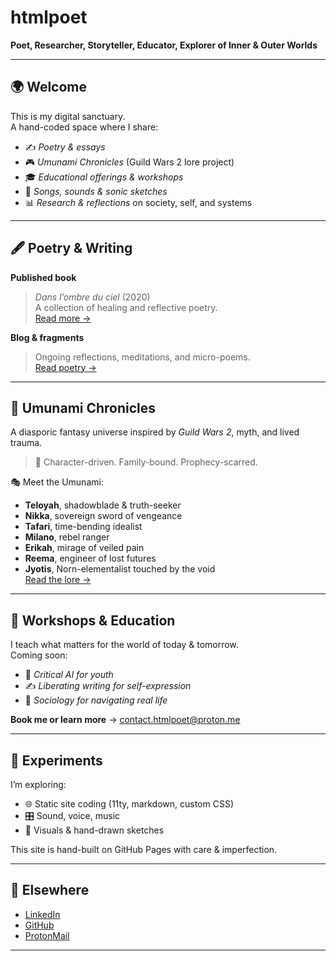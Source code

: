 # htmlpoet

**Poet, Researcher, Storyteller, Educator, Explorer of Inner & Outer Worlds**

---

## 🌍 Welcome

This is my digital sanctuary.  
A hand-coded space where I share:

- ✍️ *Poetry & essays*  
- 🎮 *Umunami Chronicles* (Guild Wars 2 lore project)  
- 🎓 *Educational offerings & workshops*  
- 🎵 *Songs, sounds & sonic sketches*  
- 📊 *Research & reflections* on society, self, and systems

---

## 🖋️ Poetry & Writing

**Published book**  
> _Dans l’ombre du ciel_ (2020)  
> A collection of healing and reflective poetry.  
[Read more →](#) <!-- Link to external site or PDF later -->

**Blog & fragments**  
> Ongoing reflections, meditations, and micro-poems.  
[Read poetry →](#)

---

## 🧬 Umunami Chronicles

A diasporic fantasy universe inspired by *Guild Wars 2*, myth, and lived trauma.  
> 📖 Character-driven. Family-bound. Prophecy-scarred.

🎭 Meet the Umunami:
- **Teloyah**, shadowblade & truth-seeker  
- **Nikka**, sovereign sword of vengeance  
- **Tafari**, time-bending idealist  
- **Milano**, rebel ranger  
- **Erikah**, mirage of veiled pain  
- **Reema**, engineer of lost futures  
- **Jyotis**, Norn-elementalist touched by the void  
[Read the lore →](#)

---

## 🧠 Workshops & Education

I teach what matters for the world of today & tomorrow.  
Coming soon:

- 🧠 _Critical AI for youth_  
- ✍️ _Liberating writing for self-expression_  
- 🧭 _Sociology for navigating real life_

**Book me or learn more** → [contact.htmlpoet@proton.me](mailto:contact.htmlpoet@proton.me)

---

## 🧪 Experiments

I’m exploring:
- 🌐 Static site coding (11ty, markdown, custom CSS)  
- 🎛️ Sound, voice, music  
- 🎨 Visuals & hand-drawn sketches

This site is hand-built on GitHub Pages with care & imperfection.

---

## 🔗 Elsewhere

- [LinkedIn](https://www.linkedin.com/in/yourname/)  
- [GitHub](https://github.com/htmlpoet)  
- [ProtonMail](mailto:contact.htmlpoet@proton.me)

---


<!--
**htmlpoet/htmlpoet** is a ✨ _special_ ✨ repository because its `README.md` (this file) appears on your GitHub profile.

Here are some ideas to get you started:

- 🔭 I’m currently working on ...
- 🌱 I’m currently learning ...
- 👯 I’m looking to collaborate on ...
- 🤔 I’m looking for help with ...
- 💬 Ask me about ...
- 📫 How to reach me: ...
- 😄 Pronouns: ...
- ⚡ Fun fact: ...
-->
